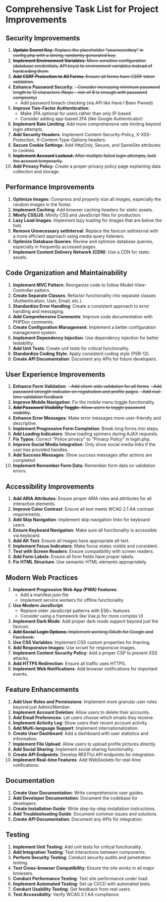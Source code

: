 # Comprehensive Task List for Project Improvements

## Security Improvements
1. ~~**Update Secret Key**: Replace the placeholder "yoursecretkey" in config.php with a strong, randomly generated key.~~
2. ~~**Implement Environment Variables**: Move sensitive configuration (database credentials, API keys) to environment variables instead of hardcoding them.~~
3. ~~**Add CSRF Protection to All Forms**: Ensure all forms have CSRF token validation.~~
4. **Enhance Password Security**:
   ~~- Consider increasing minimum password length to 12 characters (Nope - min of 8 is enough with password complexity)~~
   - Add password breach checking (via API like Have I Been Pwned)
5. **Improve Two-Factor Authentication**:
   - Make 2FA optional for users rather than only IP-based
   - Consider adding app-based 2FA (like Google Authenticator)
6. **Implement Rate Limiting**: Add more comprehensive rate limiting beyond login attempts.
7. **Add Security Headers**: Implement Content-Security-Policy, X-XSS-Protection, X-Content-Type-Options headers.
8. **Secure Cookie Settings**: Add HttpOnly, Secure, and SameSite attributes to cookies.
9. ~~**Implement Account Lockout**: After multiple failed login attempts, lock the account temporarily.~~
10. **Add Privacy Policy**: Create a proper privacy policy page explaining data collection and storage.

## Performance Improvements
1. **Optimize Images**: Compress and properly size all images, especially the random images in the footer.
2. **Implement Caching**: Add browser caching headers for static assets.
3. **Minify CSS/JS**: Minify CSS and JavaScript files for production.
4. **Lazy Load Images**: Implement lazy loading for images that are below the fold.
5. **Remove Unnecessary setInterval**: Replace the favicon setInterval with a more efficient approach using media query listeners.
6. **Optimize Database Queries**: Review and optimize database queries, especially in frequently accessed pages.
7. **Implement Content Delivery Network (CDN)**: Use a CDN for static assets.

## Code Organization and Maintainability
1. **Implement MVC Pattern**: Reorganize code to follow Model-View-Controller pattern.
2. **Create Separate Classes**: Refactor functionality into separate classes (Authentication, User, Email, etc.).
3. **Standardize Error Handling**: Create a consistent approach to error handling and messaging.
4. **Add Comprehensive Comments**: Improve code documentation with PHPDoc comments.
5. **Create Configuration Management**: Implement a better configuration management system.
6. **Implement Dependency Injection**: Use dependency injection for better testability.
7. **Add Unit Tests**: Create unit tests for critical functionality.
8. **Standardize Coding Style**: Apply consistent coding style (PSR-12).
9. **Create API Documentation**: Document any APIs for future developers.

## User Experience Improvements
1. **Enhance Form Validation**:
   ~~- Add client-side validation for all forms~~
   ~~- Add password strength indicator on registration and profile pages~~
   ~~- Add real-time validation feedback~~
2. **Improve Mobile Navigation**: Fix the mobile menu toggle functionality.
3. ~~**Add Password Visibility Toggle**: Allow users to toggle password visibility.~~
4. **Enhance Error Messages**: Make error messages more user-friendly and descriptive.
5. **Implement Progressive Form Completion**: Break long forms into steps.
6. **Add Loading Indicators**: Show loading spinners during AJAX requests.
7. **Fix Typos**: Correct "Police privacy" to "Privacy Policy" in login.php.
8. **Improve Social Media Integration**: Only show social media links if the user has provided handles.
9. **Add Success Messages**: Show success messages after actions are completed.
10. **Implement Remember Form Data**: Remember form data on validation errors.

## Accessibility Improvements
1. **Add ARIA Attributes**: Ensure proper ARIA roles and attributes for all interactive elements.
2. **Improve Color Contrast**: Ensure all text meets WCAG 2.1 AA contrast requirements.
3. **Add Skip Navigation**: Implement skip navigation links for keyboard users.
4. **Ensure Keyboard Navigation**: Make sure all functionality is accessible via keyboard.
5. **Add Alt Text**: Ensure all images have appropriate alt text.
6. **Implement Focus Indicators**: Make focus states visible and consistent.
7. **Test with Screen Readers**: Ensure compatibility with screen readers.
8. **Add Form Labels**: Ensure all form fields have proper labels.
9. **Fix HTML Structure**: Use semantic HTML elements appropriately.

## Modern Web Practices
1. **Implement Progressive Web App (PWA) Features**:
   - Add a manifest.json file
   - Implement service workers for offline functionality
2. **Use Modern JavaScript**:
   - Replace older JavaScript patterns with ES6+ features
   - Consider using a framework like Vue.js for more complex UI
3. **Implement Dark Mode**: Add proper dark mode support beyond just the favicon.
4. ~~**Add Social Login Options**: Implement working OAuth for Google and Facebook.~~
5. **Use CSS Variables**: Implement CSS custom properties for theming.
6. **Add Responsive Images**: Use srcset for responsive images.
7. **Implement Content Security Policy**: Add a proper CSP to prevent XSS attacks.
8. **Add HTTPS Redirection**: Ensure all traffic uses HTTPS.
9. **Implement Web Notifications**: Add browser notifications for important events.

## Feature Enhancements
1. **Add User Roles and Permissions**: Implement more granular user roles beyond just Admin/Member.
2. **Implement Account Deletion**: Allow users to delete their accounts.
3. **Add Email Preferences**: Let users choose which emails they receive.
4. **Implement Activity Log**: Show users their recent account activity.
5. **Add Multi-language Support**: Implement internationalization.
6. **Create User Dashboard**: Add a dashboard with user statistics and information.
7. **Implement File Upload**: Allow users to upload profile pictures directly.
8. **Add Social Sharing**: Implement social sharing functionality.
9. **Create API Endpoints**: Develop RESTful API endpoints for integration.
10. **Implement Real-time Features**: Add WebSockets for real-time notifications.

## Documentation
1. **Create User Documentation**: Write comprehensive user guides.
2. **Add Developer Documentation**: Document the codebase for developers.
3. **Create Installation Guide**: Write step-by-step installation instructions.
4. **Add Troubleshooting Guide**: Document common issues and solutions.
5. **Create API Documentation**: Document any APIs for integration.

## Testing
1. **Implement Unit Testing**: Add unit tests for critical functionality.
2. **Add Integration Testing**: Test interactions between components.
3. **Perform Security Testing**: Conduct security audits and penetration testing.
4. **Test Cross-browser Compatibility**: Ensure the site works in all major browsers.
5. **Conduct Performance Testing**: Test site performance under load.
6. **Implement Automated Testing**: Set up CI/CD with automated tests.
7. **Conduct Usability Testing**: Get feedback from real users.
8. **Test Accessibility**: Verify WCAG 2.1 AA compliance.